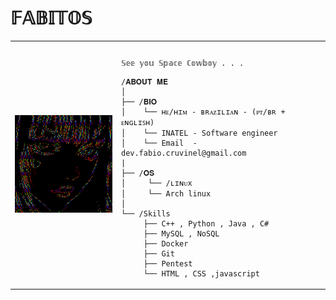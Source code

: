 # 𝔽𝔸𝔹𝕀𝕋𝕆𝕊

<table>
  <tr>
    <td style="width: 10%;">
       <img src="https://github.com/FabioAGC/FabioAGC/blob/main/brandbird.gif" alt="Asuka" style="width: 100%; border: none;"/>
    </td>
    <td style="width: 10%; vertical-align: top;">
      <p style="font-family: monospace; font-size: 24px;">
     
        
    𝕊𝕖𝕖 𝕪𝕠𝕦 𝕊𝕡𝕒𝕔𝕖 ℂ𝕠𝕨𝕓𝕠𝕪 . . . 
   

</p>

    /𝐀𝐁𝐎𝐔𝐓 𝐌𝐄
    │
    ├── /𝐁𝐈𝐎
    │    └── ʜᴇ/ʜɪᴍ - ʙʀᴀᴢɪʟɪᴀɴ - (ᴘᴛ/ʙʀ + ᴇɴɢʟɪꜱʜ)
    │    └── INATEL - Software engineer
    │    └── Email  - dev.fabio.cruvinel@gmail.com
    |
    ├── /𝐎𝐒
    │     └── /ʟɪɴᴜx 
    │     └── Arch linux
    │           
    └── /Skills
         ├── C++ , Python , Java , C#
         ├── MySQL , NoSQL
         ├── Docker
         ├── Git
         ├── Pentest
         └── HTML , CSS ,javascript
        
        
  </tr>
</table>
